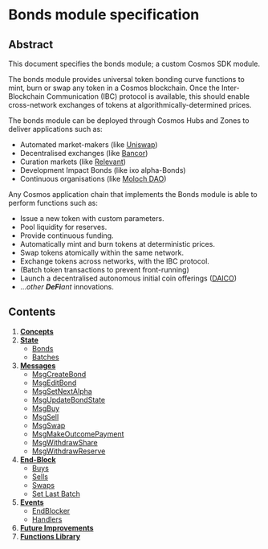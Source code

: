 # Bonds module specification

## Abstract

This document specifies the bonds module; a custom Cosmos SDK module.

The bonds module provides universal token bonding curve functions to mint, burn or swap any token in a Cosmos blockchain. Once the Inter-Blockchain Communication (IBC) protocol is available, this should enable cross-network exchanges of tokens at algorithmically-determined prices.

The bonds module can be deployed through Cosmos Hubs and Zones to deliver applications such as:
* Automated market-makers (like [Uniswap](https://uniswap.io))
* Decentralised exchanges (like [Bancor](https://bancor.network))
* Curation markets (like [Relevant](https://github.com/relevant-community/contracts/tree/bondingCurves/contracts))
* Development Impact Bonds (like ixo alpha-Bonds)
* Continuous organisations (like [Moloch DAO](https://molochdao.com/))

Any Cosmos application chain that implements the Bonds module is able to perform functions such as:
* Issue a new token with custom parameters.
* Pool liquidity for reserves.
* Provide continuous funding.
* Automatically mint and burn tokens at deterministic prices.
* Swap tokens atomically within the same network.
* Exchange tokens across networks, with the IBC protocol.
* (Batch token transactions to prevent front-running)
* Launch a decentralised autonomous initial coin offerings ([DAICO](https://ethresear.ch/t/explanation-of-daicos/465))
* ...*other **DeFi**ant* innovations.

## Contents

1. **[Concepts](01_concepts.md)**
2. **[State](02_state.md)**
    - [Bonds](02_state.md#bonds)
    - [Batches](02_state.md#batches)
3. **[Messages](03_messages.md)**
    - [MsgCreateBond](03_messages.md#msgcreatebond)
    - [MsgEditBond](03_messages.md#msgeditbond)
    - [MsgSetNextAlpha](03_messages.md#msgsetnextalpha)
    - [MsgUpdateBondState](03_messages.md#msgupdatebondstate)
    - [MsgBuy](03_messages.md#msgbuy)
    - [MsgSell](03_messages.md#msgsell)
    - [MsgSwap](03_messages.md#msgswap)
    - [MsgMakeOutcomePayment](03_messages.md#msgmakeoutcomepayment)
    - [MsgWithdrawShare](03_messages.md#msgwithdrawshare)
    - [MsgWithdrawReserve](03_messages.md#msgwithdrawreserve)
4. **[End-Block](04_end_block.md)**
    - [Buys](04_end_block.md#buys)
    - [Sells](04_end_block.md#sells)
    - [Swaps](04_end_block.md#swaps)
    - [Set Last Batch](04_end_block.md#set-last-batch)
5. **[Events](05_events.md)**
    - [EndBlocker](05_events.md#endblocker)
    - [Handlers](05_events.md#handlers)
6. **[Future Improvements](07_future_improvements.md)**
7. **[Functions Library](08_functions_library.ipynb)**
